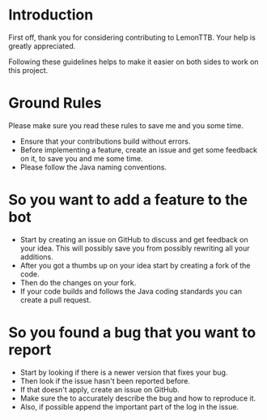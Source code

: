 # Introduction
First off, thank you for considering contributing to LemonTTB. Your help is greatly appreciated.

Following these guidelines helps to make it easier on both sides to work on this project.

# Ground Rules
Please make sure you read these rules to save me and you some time.
- Ensure that your contributions build without errors.
- Before implementing a feature, create an issue and get some feedback on it, to save you and me some time.
- Please follow the Java naming conventions.

# So you want to add a feature to the bot
- Start by creating an issue on GitHub to discuss and get feedback on your idea. This will possibly save you from possibly rewriting all your additions.
- After you got a thumbs up on your idea start by creating a fork of the code.
- Then do the changes on your fork.
- If your code builds and follows the Java coding standards you can create a pull request.

# So you found a bug that you want to report
- Start by looking if there is a newer version that fixes your bug.
- Then look if the issue hasn't been reported before.
- If that doesn't apply, create an issue on GitHub.
- Make sure the to accurately describe the bug and how to reproduce it. 
- Also, if possible append the important part of the log in the issue.
